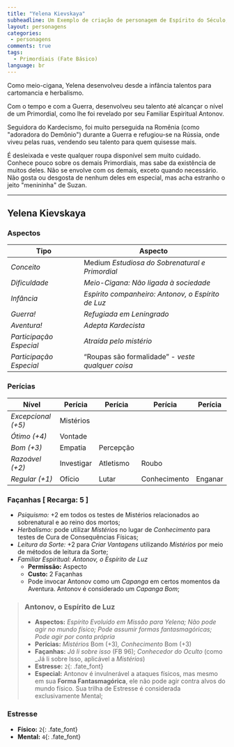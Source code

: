 ```yaml
---
title: "Yelena Kievskaya"
subheadline: Um Exemplo de criação de personagem de Espírito do Século, usando meu cenário pessoal Primordiais
layout: personagens
categories:
 - personagens
comments: true
tags:
  - Primordiais (Fate Básico)
language: br
---
```


Como meio-cigana, Yelena desenvolveu desde a infância talentos para cartomancia e herbalismo. 

Com o tempo e com a Guerra, desenvolveu seu talento até alcançar o nível de um Primordial, como lhe foi revelado por seu Familiar Espiritual Antonov. 

Seguidora do Kardecismo, foi muito perseguida na Romênia (como "adoradora do Demônio") durante a Guerra e refugiou-se na Rússia, onde viveu pelas ruas, vendendo seu talento para quem quisesse mais. 

É desleixada e veste qualquer roupa disponível sem muito cuidado. Conhece pouco sobre os demais Primordiais, mas sabe da existência de muitos deles. Não se envolve com os demais, exceto quando necessário. Não gosta ou desgosta de nenhum deles em especial, mas acha estranho o jeito "menininha" de Suzan.

---

## Yelena Kievskaya

### Aspectos

| **Tipo** | **Aspecto** |
|-|-|
| _Conceito_ | Medium _Estudiosa do Sobrenatural e Primordial_ |
| _Dificuldade_ | _Meio-Cigana: Não ligada à sociedade_ |
| _Infância_ |  _Espírito companheiro: Antonov, o Espírito de Luz_ |
| _Guerra!_ | _Refugiada em Leningrado_ |
| _Aventura!_ | _Adepta Kardecista_ |
| _Participação Especial_ | _Atraída pelo mistério_ |
| _Participação Especial_ | “Roupas são formalidade” - _veste qualquer coisa_ |

### Perícias


| **Nível** | **Perícia** | **Perícia** | **Perícia** | **Perícia** |
|-|-|-|-|-|
| _Excepcional (+5)_ | Mistérios | | | |
| _Ótimo (+4)_ | Vontade  | | | |
| _Bom (+3)_ | Empatia | Percepção | | |
| _Razoável (+2)_ | Investigar | Atletismo | Roubo | |
| _Regular (+1)_ | Ofício | Lutar | Conhecimento | Enganar  |


### Façanhas [ Recarga: 5 ]


+ _Psiquismo:_ +2 em todos os testes de Mistérios relacionados ao sobrenatural e ao reino dos mortos;
+ _Herbalismo:_ pode utilizar _Mistérios_ no lugar de _Conhecimento_ para testes de Cura de Consequências Físicas;
+ _Leitura da Sorte:_ +2 para _Criar Vantagens_ utilizando _Mistérios_ por meio de métodos de leitura da Sorte;
+ _Familiar Espiritual: Antonov, o Espírito de Luz_
   + **Permissão:** Aspecto
   + **Custo:** 2 Façanhas
   + Pode invocar Antonov como um _Capanga_ em certos momentos da Aventura. Antonov é considerado um _Capanga Bom_;

> ### Antonov, o Espírito de Luz
> 
> + **Aspectos:** _Espírito Evoluído em Missão para Yelena; Não pode agir no mundo físico; Pode assumir formas fantasmagóricas; Pode agir por conta própria_
> + **Perícias:** _Mistérios_ Bom (+3)_, Conhecimento_ Bom (+3)
> + **Façanhas:** _Já li sobre isso_ (FB 96); _Conhecedor do Oculto_ (como _Já li sobre Isso, aplicável a _Mistérios_)
> + **Estresse:** `2`{: .fate_font}
> + **Especial:** Antonov é invulnerável a ataques físicos, mas mesmo em sua **Forma Fantasmagórica**, ele não pode agir contra alvos do mundo físico. Sua trilha de Estresse é considerada exclusivamente Mental;
        
### Estresse

+ **Físico:** `2`{: .fate_font}
+ **Mental:** `4`{: .fate_font}

